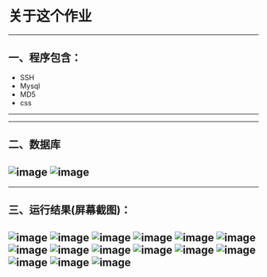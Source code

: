 # 关于这个作业  
---
## 一、程序包含：
- SSH  
- Mysql  
- MD5  
- css
---

---
## 二、数据库
![image](https://user-images.githubusercontent.com/105366249/180423245-9df7762c-6664-46cb-822d-563eb80e6576.png)
![image](https://user-images.githubusercontent.com/105366249/180423258-a4cebae9-5bd4-4413-aacf-885e1554fbb4.png)
---

---
## 三、运行结果(屏幕截图)：  
![image](https://user-images.githubusercontent.com/105366249/180423434-65455d8c-6233-4547-a831-e0b470827333.png)
![image](https://user-images.githubusercontent.com/105366249/180423445-4a3d0a53-85e1-489f-9ca0-871f42eaca26.png)
![image](https://user-images.githubusercontent.com/105366249/180423470-493efc04-2b53-490d-8739-d1628c929e2f.png)
![image](https://user-images.githubusercontent.com/105366249/180423494-634fc965-44f6-4b93-b781-ac7886c54b67.png)
![image](https://user-images.githubusercontent.com/105366249/180423557-a577820c-e2c5-415c-9b4d-8e72a3054aa1.png)
![image](https://user-images.githubusercontent.com/105366249/180423582-d653e5dd-00a7-4947-bc7a-64053f80c877.png)
![image](https://user-images.githubusercontent.com/105366249/180423613-b5700ae1-a399-4cda-908f-12164874758e.png)
![image](https://user-images.githubusercontent.com/105366249/180423699-a0eec857-9111-49c7-8a4e-4b0f5c6dd214.png)
![image](https://user-images.githubusercontent.com/105366249/180423723-44f7e66e-2168-4fd5-93a7-0aeb1b62c519.png)
![image](https://user-images.githubusercontent.com/105366249/180423759-f6891d18-2262-4f38-8bb2-97ebefbeda68.png)
![image](https://user-images.githubusercontent.com/105366249/180423779-0f7f2755-5a09-4cb6-9750-40a64e10d65c.png)
![image](https://user-images.githubusercontent.com/105366249/180423805-f6d4d67f-23a4-483b-93d6-4c824d182011.png)
![image](https://user-images.githubusercontent.com/105366249/180423822-f99cc5ac-75c8-4ee3-b055-a1d34c03dafd.png)
![image](https://user-images.githubusercontent.com/105366249/180423841-85507a42-93af-43a7-8dd3-a98fa1c357e3.png)
![image](https://user-images.githubusercontent.com/105366249/180423851-97266698-4058-4c38-9133-b10105f452b8.png)
---
